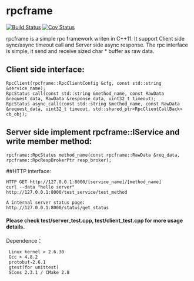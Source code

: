 # rpcframe
[![Build Status](https://travis-ci.org/liuxyc/rpcframe.svg?branch=master)](https://travis-ci.org/liuxyc/rpcframe)
[![Cov Status](https://scan.coverity.com/projects/7717/badge.svg)](https://scan.coverity.com/projects/liuxyc-rpcframe)

rpcframe is a simple rpc framework writen in C++11. It support Client side sync/async timeout call and Server side async response.
The rpc interface is simple, it send and receive sized char * buffer as raw data.
## Client side interface:
```
RpcClient(rpcframe::RpcClientConfig &cfg, const std::string &service_name);
RpcStatus call(const std::string &method_name, const RawData &request_data, RawData &response_data, uint32_t timeout);
RpcStatus async_call(const std::string &method_name, const RawData &request_data, uint32_t timeout, std::shared_ptr<RpcClientCallBack> cb_obj);
```
## Server side implement rpcframe::IService and write member method:
```
rpcframe::RpcStatus method_name(const rpcframe::RawData &req_data, rpcframe::RpcRespBrokerPtr resp_broker);
```
##HTTP interface:
```
HTTP GET http://127.0.0.1:8000/[service_name]/[method_name]
curl --data "hello server"  http://127.0.0.1:8000/test_service/test_method

A internal server status page:
http://127.0.0.1:8000/status/get_status
```
#### Please check test/server_test.cpp, test/client_test.cpp for more usage details.

Dependence：

     Linux kernel > 2.6.30
     Gcc > 4.8.2
     protobuf-2.6.1
     gtest(for unittest)
     SCons 2.3.1 / CMake 2.8

